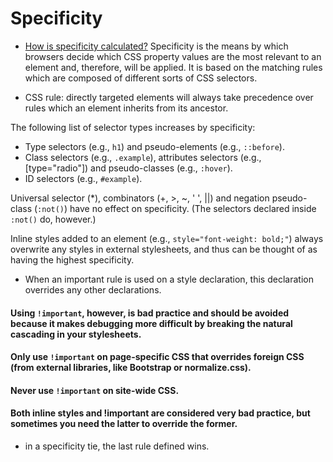 # Specificity
* [How is specificity calculated?](https://developer.mozilla.org/en-US/docs/Web/CSS/Specificity)
Specificity is the means by which browsers decide which CSS property values are the most relevant to an element and, therefore, will be applied.  It is based on the matching rules which are composed of different sorts of CSS selectors.

* CSS rule: directly targeted elements will always take precedence over rules which an element inherits from its ancestor.

The following list of selector types increases by specificity:
* Type selectors (e.g., `h1`) and pseudo-elements (e.g., `::before`).
* Class selectors (e.g., `.example`), attributes selectors (e.g., [type="radio"]) and pseudo-classes (e.g., `:hover`).
* ID selectors (e.g., `#example`).

Universal selector (*), combinators (+, >, ~, ' ', ||) and negation pseudo-class (`:not()`) have no effect on specificity. (The selectors declared inside `:not()` do, however.)

Inline styles added to an element (e.g., `style="font-weight: bold;"`) always overwrite any styles in external stylesheets, and thus can be thought of as having the highest specificity.

* When an important rule is used on a style declaration, this declaration overrides any other declarations.

#### Using `!important`, however, is bad practice and should be avoided because it makes debugging more difficult by breaking the natural cascading in your stylesheets. 

#### Only use `!important` on page-specific CSS that overrides foreign CSS (from external libraries, like Bootstrap or normalize.css).

#### Never use `!important` on site-wide CSS.

#### Both inline styles and !important are considered very bad practice, but sometimes you need the latter to override the former.

* in a specificity tie, the last rule defined wins.
